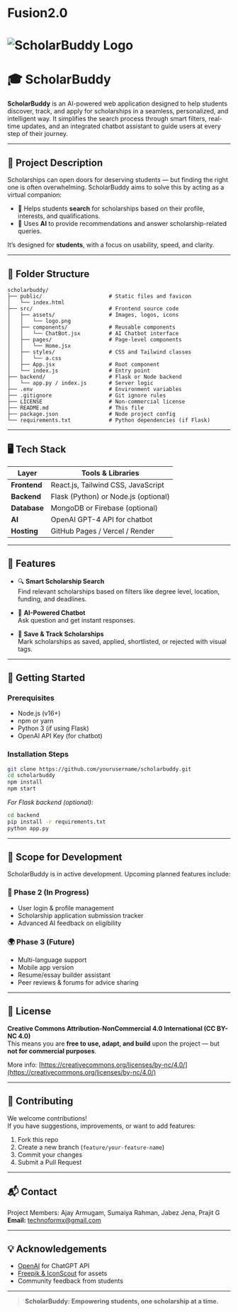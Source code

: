 # Fusion2.0

# ![ScholarBuddy Logo](frontend/src/images/logo.jpg)

# 🎓 ScholarBuddy

**ScholarBuddy** is an AI-powered web application designed to help students discover, track, and apply for scholarships in a seamless, personalized, and intelligent way. It simplifies the search process through smart filters, real-time updates, and an integrated chatbot assistant to guide users at every step of their journey.

---

## 🧠 Project Description

Scholarships can open doors for deserving students — but finding the right one is often overwhelming. ScholarBuddy aims to solve this by acting as a virtual companion:

- 🧭 Helps students **search** for scholarships based on their profile, interests, and qualifications.
- 🤖 Uses **AI** to provide recommendations and answer scholarship-related queries.

It’s designed for **students**, with a focus on usability, speed, and clarity.

---

## 📁 Folder Structure

```
scholarbuddy/
├── public/                     # Static files and favicon
│   └── index.html
├── src/                        # Frontend source code
│   ├── assets/                 # Images, logos, icons
│   │   └── logo.png
│   ├── components/             # Reusable components
│   │   └── ChatBot.jsx         # AI Chatbot interface
│   ├── pages/                  # Page-level components
│   │   └── Home.jsx
│   ├── styles/                 # CSS and Tailwind classes
│   │   └── a.css
│   ├── App.jsx                 # Root component
│   └── index.js                # Entry point
├── backend/                    # Flask or Node backend
│   └── app.py / index.js       # Server logic
├── .env                        # Environment variables
├── .gitignore                  # Git ignore rules
├── LICENSE                     # Non-commercial license
├── README.md                   # This file
├── package.json                # Node project config
└── requirements.txt            # Python dependencies (if Flask)
```

---

## 🖥️ Tech Stack

| Layer       | Tools & Libraries                  |
|-------------|------------------------------------|
| **Frontend**| React.js, Tailwind CSS, JavaScript |
| **Backend** | Flask (Python) or Node.js (optional) |
| **Database**| MongoDB or Firebase (optional)     |
| **AI**      | OpenAI GPT-4 API for chatbot       |
| **Hosting** | GitHub Pages / Vercel / Render     |

---

## 🚀 Features

- 🔍 **Smart Scholarship Search**  
  Find relevant scholarships based on filters like degree level, location, funding, and deadlines.

- 🤖 **AI-Powered Chatbot**  
  Ask question and get instant responses.

- 📌 **Save & Track Scholarships**  
  Mark scholarships as saved, applied, shortlisted, or rejected with visual tags.
---

## 🔧 Getting Started

### Prerequisites

- Node.js (v16+)
- npm or yarn
- Python 3 (if using Flask)
- OpenAI API Key (for chatbot)

### Installation Steps

```bash
git clone https://github.com/yourusername/scholarbuddy.git
cd scholarbuddy
npm install
npm start
```

_For Flask backend (optional):_

```bash
cd backend
pip install -r requirements.txt
python app.py
```

---

## 🧩 Scope for Development

ScholarBuddy is in active development. Upcoming planned features include:

### 🔄 Phase 2 (In Progress)
- User login & profile management
- Scholarship application submission tracker
- Advanced AI feedback on eligibility

### 🌍 Phase 3 (Future)
- Multi-language support
- Mobile app version
- Resume/essay builder assistant
- Peer reviews & forums for advice sharing

---

## 📜 License

**Creative Commons Attribution-NonCommercial 4.0 International (CC BY-NC 4.0)**  
This means you are **free to use, adapt, and build** upon the project — but **not for commercial purposes**.

More info: [https://creativecommons.org/licenses/by-nc/4.0/](https://creativecommons.org/licenses/by-nc/4.0/)

---

## 🤝 Contributing

We welcome contributions!  
If you have suggestions, improvements, or want to add features:

1. Fork this repo  
2. Create a new branch (`feature/your-feature-name`)  
3. Commit your changes  
4. Submit a Pull Request

---

## 📬 Contact

Project Members: Ajay Armugam, Sumaiya Rahman, Jabez Jena, Prajit G
**Email:** technoformx@gmail.com 

---
## 💡 Acknowledgements

- [OpenAI](https://openai.com/) for ChatGPT API  
- [Freepik & IconScout](https://www.iconfinder.com/) for assets  
- Community feedback from students 

---

> **ScholarBuddy: Empowering students, one scholarship at a time.**

